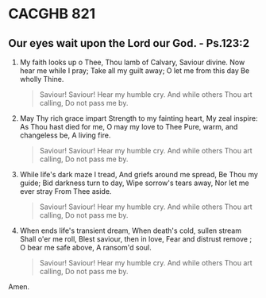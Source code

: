 <!-- slide -->
# CACGHB 821

## Our eyes wait upon the Lord our God. - Ps.123:2

<!-- slide -->
1. My faith looks up o Thee,
	Thou lamb of Calvary,
	Saviour divine.
	Now hear me while I pray;
	Take all my guilt away;
	O let me from this day
	Be wholly Thine.

    > Saviour! Saviour! Hear my humble cry.
	And while others Thou art calling,
	Do not pass me by.

<!-- slide -->
2. May Thy rich grace impart
	Strength to my fainting heart,
	My zeal inspire:
	As Thou hast died for me,
	O may my love to Thee
	Pure, warm, and changeless be,
	A living fire.

    > Saviour! Saviour! Hear my humble cry.
	And while others Thou art calling,
	Do not pass me by.

<!-- slide -->
3. While life's dark maze I tread,
	And griefs around me spread,
	Be Thou my guide;
	Bid darkness turn to day,
	Wipe sorrow's tears away,
	Nor let me ever stray
	From Thee aside.

    > Saviour! Saviour! Hear my humble cry.
	And while others Thou art calling,
	Do not pass me by.

<!-- slide -->
4. When ends life's transient dream,
	When death's cold, sullen stream
	Shall o'er me roll,
	Blest saviour, then in love,
	Fear and distrust remove ;
	O bear me safe above,
	A ransom'd soul.

    > Saviour! Saviour! Hear my humble cry.
	And while others Thou art calling,
	Do not pass me by.

Amen.
